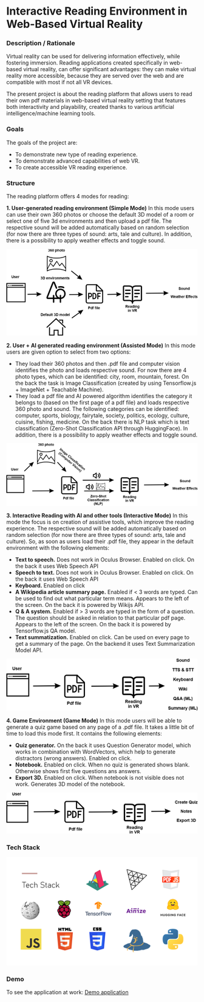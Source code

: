 # Interactive Reading Environment in Web-Based Virtual Reality

### **Description / Rationale**
Virtual reality can be used for delivering information effectively, while fostering immersion. Reading applications created specifically in web-based virtual reality, can offer significant advantages: they can make virtual reality more accessible, because they are served over the web and are compatible with most if not all VR devices. 

The present project is about the reading platform that allows users to read their own pdf materials in web-based virtual reality setting that features both interactivity and playability, created thanks to various artificial intelligence/machine learning tools. 

### **Goals**
The goals of the project are: 
* To demonstrate new type of reading experience. 
* To demonstrate advanced capabilities of web VR.
* To create accessible VR reading experience.

### **Structure**
The reading platform offers 4 modes for reading: 

**1. User-generated reading environment (Simple Mode)** 
In this mode users can use their own 360 photos or choose the default 3D model of a room or select one of five 3d environments and then upload a pdf file. The respective sound will be added automatically based on random selection (for now there are three types of sound: arts, tale and culture). In addition, there is a possibility to apply weather effects and toggle sound.

![Mode 1](assets/mode1.png)


**2. User + AI generated reading environment (Assisted Mode)** 
In this mode users are given option to select from two options: 
* They load their 360 photos and then .pdf file and computer vision identifies the photo and loads respective sound. For now there are 4 photo types, which can be identified: city, room, mountain, forest. On the back the task is Image Classification (created by using Tensorflow.js + ImageNet + Teachable Machine).
* They load a pdf file and AI powered algorithm identifies the category it belongs to (based on the first page of a pdf file) and loads respective 360 photo and sound. The following categories can be identified: computer, sports, biology, fairytale, society, politics, ecology, culture, cuisine, fishing, medicine.
On the back there is NLP task which is text classification (Zero-Shot Classification API through HuggingFace).
In addition, there is a possibility to apply weather effects and toggle sound. 

![Mode 2](assets/mode2.png)

**3. Interactive Reading with AI and other tools (Interactive Mode)** 
In this mode the focus is on creation of assistive tools, which improve the reading experience. The respective sound will be added automatically based on random selection (for now there are three types of sound: arts, tale and culture). So, as soon as users load their .pdf file, they appear in the default environment with the following elements:
* **Text to speech.** Does not work in Oculus Browser. Enabled on click. On the back it uses Web Speech API
* **Speech to text.** Does not work in Oculus Browser. Enabled on click. On the back it uses Web Speech API
* **Keyboard.** Enabled on click
* **A Wikipedia article summary page.** Enabled if < 3 words are typed. Can be used to find out what particular term means. Appears to the left of the screen. On the back it is powered by Wikijs API.
* **Q & A system.** Enabled if > 3 words are typed in the form of a question. The question should be asked in relation to that particular pdf page. Appears to the left of the screen. On the back it is powered by Tensorflow.js QA model.
* **Text summatization.** Enabled on click. Can be used on every page to get a summary of the page. On the backend it uses Text Summarization Model API.  

![Mode 3](assets/mode3.png)

**4. Game Environment (Game Mode)**
In this mode users will be able to generate a quiz game based on any page of a .pdf file. It takes a little bit of time to load this mode first. It contains the following elements:
* **Quiz generator.** On the back it uses Question Generator model, which works in combination with WordVectors, which help to generate distractors (wrong answers). Enabled on click.
* **Notebook.** Enabled on click. When no quiz is generated shows blank. Otherwise shows first five questions ans answers.
* **Export 3D.** Enabled on click. When notebook is not visible does not work. Generates 3D model of the notebook.

![Mode 4](assets/mode4.png)

### **Tech Stack**
![Tech Stack](assets/techStack.png)


### **Demo**
To see the application at work: [Demo application](https://www.vr-reader.com)
